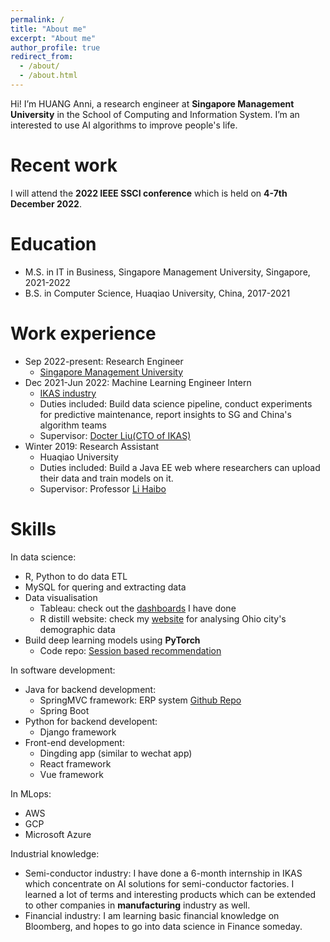```yaml
---
permalink: /
title: "About me"
excerpt: "About me"
author_profile: true
redirect_from: 
  - /about/
  - /about.html
---
```


Hi! I’m HUANG Anni, a research engineer at **Singapore Management University** in the School of Computing and Information System. I’m an interested to use AI algorithms to improve people's life.


Recent work
======

I will attend the **2022 IEEE SSCI conference** which is held on **4-7th December 2022**.

Education
======

* M.S. in IT in Business, Singapore Management University, Singapore, 2021-2022
* B.S. in Computer Science, Huaqiao University, China, 2017-2021

Work experience
======

* Sep 2022-present: Research Engineer
  * [Singapore Management University](https://www.smu.edu.sg/)
* Dec 2021-Jun 2022: Machine Learning Engineer Intern
  * [IKAS industry](https://www.ikasinfo.com/)
  * Duties included: Build data science pipeline, conduct experiments for predictive maintenance, report insights to SG and China's algorithm teams
  * Supervisor: [Docter Liu(CTO of IKAS)](https://www.linkedin.com/in/bin-liu-phd-pmp-aa338760/?originalSubdomain=sg)
* Winter 2019: Research Assistant
  * Huaqiao University
  * Duties included: Build a Java EE web where researchers can upload their data and train models on it.
  * Supervisor: Professor [Li Haibo](https://faculty.hqu.edu.cn/lihaibo/en/index.htm)  
  
Skills
======
In data science:

* R, Python to do data ETL
* MySQL for quering and extracting data
* Data visualisation
  * Tableau: check out the [dashboards](https://public.tableau.com/app/profile/huang.anni/) I have done
  * R distill website: check my [website](https://www.linkedin.com/in/annihuang2021/overlay/1635495604261/single-media-viewer/) for analysing Ohio city's demographic data
* Build deep learning models using **PyTorch**
  * Code repo: [Session based recommendation](https://github.com/AmazingDD/serenRec/tree/dev/seren/model)

In software development:
* Java for backend development:
  * SpringMVC framework: ERP system [Github Repo](https://github.com/WideSu/JavaEEWeb)
  * Spring Boot
* Python for backend developent:
  * Django framework
* Front-end development:
  * Dingding app (similar to wechat app)
  * React framework
  * Vue framework

In MLops:
* AWS
* GCP
* Microsoft Azure

Industrial knowledge:
* Semi-conductor industry: I have done a 6-month internship in IKAS which concentrate on AI solutions for semi-conductor factories. I learned a lot of terms and interesting products which can be extended to other companies in **manufacturing** industry as well.
* Financial industry: I am learning basic financial knowledge on Bloomberg, and hopes to go into data science in Finance someday.
